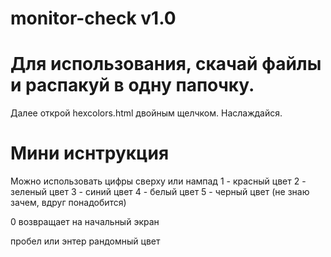 # monitor-check v1.0
# Для использования, скачай файлы и распакуй в одну папочку.
Далее открой hexcolors.html двойным щелчком. 
Наслаждайся.
# Мини иснтрукция
Можно использовать цифры сверху или нампад
1 - красный цвет
2 - зеленый цвет
3 - синий цвет
4 - белый цвет 
5 - черный цвет (не знаю зачем, вдруг понадобится)

0 возвращает на начальный экран

пробел или энтер рандомный цвет
